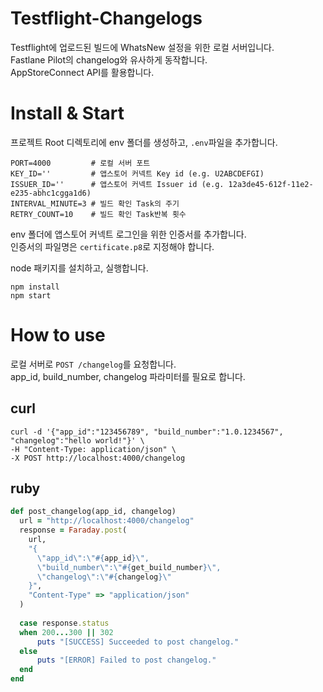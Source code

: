 # Testflight-Changelogs
Testflight에 업로드된 빌드에 WhatsNew 설정을 위한 로컬 서버입니다.  
Fastlane Pilot의 changelog와 유사하게 동작합니다.  
AppStoreConnect API를 활용합니다.

# Install & Start
프로젝트 Root 디렉토리에 env 폴더를 생성하고, `.env`파일을 추가합니다.
```shell
PORT=4000         # 로컬 서버 포트
KEY_ID=''         # 앱스토어 커넥트 Key id (e.g. U2ABCDEFGI)
ISSUER_ID=''      # 앱스토어 커넥트 Issuer id (e.g. 12a3de45-612f-11e2-e235-abhc1cgga1d6)
INTERVAL_MINUTE=3 # 빌드 확인 Task의 주기
RETRY_COUNT=10    # 빌드 확인 Task반복 횟수
```

env 폴더에 앱스토어 커넥트 로그인을 위한 인증서를 추가합니다.  
인증서의 파일명은 `certificate.p8`로 지정해야 합니다.

node 패키지를 설치하고, 실행합니다.
```shell
npm install
npm start
```

# How to use
로컬 서버로 `POST /changelog`를 요청합니다.  
app_id, build_number, changelog 파라미터를 필요로 합니다.

## curl
```Shell
curl -d '{"app_id":"123456789", "build_number":"1.0.1234567", "changelog":"hello world!"}' \
-H "Content-Type: application/json" \
-X POST http://localhost:4000/changelog
```

## ruby
```ruby
def post_changelog(app_id, changelog)
  url = "http://localhost:4000/changelog"
  response = Faraday.post(
    url, 
    "{
      \"app_id\":\"#{app_id}\", 
      \"build_number\":\"#{get_build_number}\", 
      \"changelog\":\"#{changelog}\"
    }",
    "Content-Type" => "application/json"
  )
    
  case response.status
  when 200...300 || 302
      puts "[SUCCESS] Succeeded to post changelog."
  else
      puts "[ERROR] Failed to post changelog."
  end
end
```
